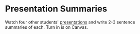 ---
---

# Presentation Summaries

Watch four other students' [presentations](presentation.md) and write 2-3 sentence summaries of each. Turn in is on Canvas.
